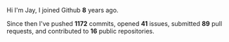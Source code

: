 Hi I'm Jay, I joined Github **8** years ago.

Since then I've pushed **1172** commits, opened **41** issues, submitted **89** pull requests, and contributed to **16** public repositories.
